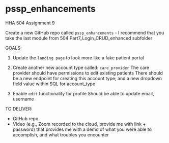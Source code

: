 # pssp_enhancements
HHA 504 Assignment 9

Create a new GitHub repo called `pssp_enhancements` - I recommend that you take the last module from 504 Part7_Login_CRUD_enhanced subfolder

GOALS:
1. Update the `landing page` to look more like a fake patient portal

2. Create another new account type called: `care_provider`
The care provider should have permissions to edit existing patients
There should be a new endpoint for creating this account type; and a new dropdown field value within SQL for account_type
3. Enable `edit` functionality for profile
Should be able to update email, username


TO DELIVER:
- GitHub repo
- Video (e.g., Zoom recorded to the cloud, provide me with link + password) that provides me with a demo of what you were able to accomplish, and what troubles you encounter
